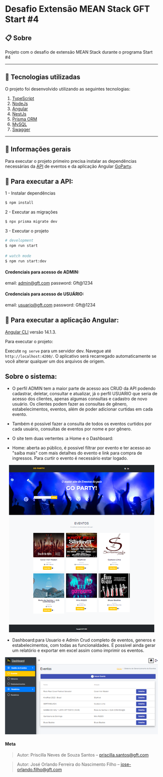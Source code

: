 # Desafio Extensão MEAN Stack GFT Start #4

## 📋  Sobre

Projeto com o desafio de extensão MEAN Stack durante o programa Start #4

----------

## 🚀  Tecnologias utilizadas

O projeto foi desenvolvido utilizando as seguintes tecnologias:


 1. [TypeScript](https://www.typescriptlang.org/)
 2. [NodeJs](https://nodejs.org/en/)
 3. [Angular](https://angular.io)
 4. [NestJs](https://nestjs.com/)
 5. [Prisma ORM](https://www.prisma.io/)
 6. [MySQL](https://www.mysql.com/)
 7. [Swagger](https://swagger.io/)


----------

## 📁 Informações gerais

Para executar o projeto primeiro precisa instalar as dependências necessárias da [API](https://git.gft.com/jofh/desafio-extensao/-/tree/backend-develop) de eventos e da aplicação Angular [GoParty](https://git.gft.com/jofh/desafio-extensao/-/tree/front_angular_priscilla_neves).

## 📌 Para executar a API:
1 - Instalar dependências
```bash
$ npm install
```
2 - Executar as migrações 
```bash
$ npx prisma migrate dev
```
3 - Executar o projeto
```bash
# development
$ npm run start

# watch mode
$ npm run start:dev
```
#### Credenciais para acesso de ADMIN:
email: admin@gft.com
password: Gft@1234

#### Credenciais para acesso de USUÁRIO:
email: usuario@gft.com
password: Gft@1234

## 📌 Para executar a aplicação Angular:


[Angular CLI](https://github.com/angular/angular-cli) versão 14.1.3.

Para executar o projeto:

Execute `ng serve` para um servidor dev. Navegue até `http://localhost:4200/`. O aplicativo será recarregado automaticamente se você alterar qualquer um dos arquivos de origem.

## Sobre o sistema:

* O perfil ADMIN tem a maior parte de acesso aos CRUD da API podendo cadastrar, deletar, consultar e atualizar, já o perfil USUARIO que seria de acesso dos clientes, apenas algumas consultas e cadastro de novo usuário. Os clientes podem fazer as consultas de gênero, estabelecimentos, eventos, além de poder adicionar curtidas em cada evento.

* Também é possível fazer a consulta de todos os eventos curtidos por cada usuário, consultas de eventos por nome e por gênero.

* O site tem duas vertentes :a Home e o Dashboard: 

* Home: aberta ao público, é possivel filtrar por evento e ter acesso ao "saiba mais" com mais detalhes do evento e link para compra de ingressos.
Para curtir o evento é necessário estar logado.
<p align="center">
  <img src="docs/home.png" />
</p>

* Dashboard:para Usuario e Admin
Crud completo de eventos, generos e estabelecimentos, com todas as funcionaldades. É possível ainda gerar um relatório e exportar em excel assim como imprimir os eventos.
<p align="center">
  <img src="docs/dasboard.png" />
</p>


#### Meta

>Autor: Priscilla Neves de Souza Santos – priscilla.santos@gft.com

>Autor: José Orlando Ferreira do Nascimento Filho – jose-orlando.filho@gft.com
